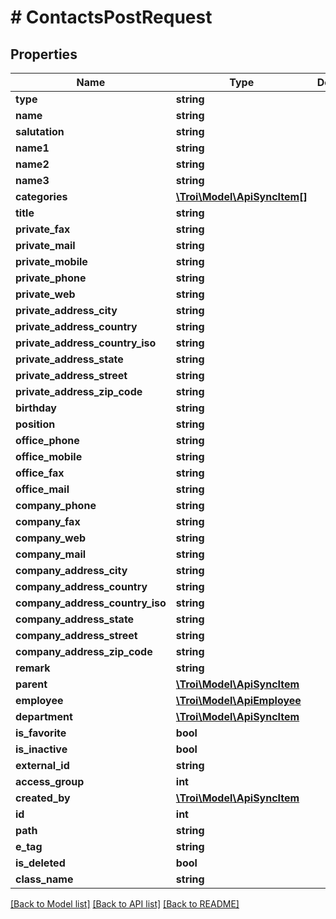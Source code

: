 # # ContactsPostRequest

## Properties

Name | Type | Description | Notes
------------ | ------------- | ------------- | -------------
**type** | **string** |  |
**name** | **string** |  | [optional]
**salutation** | **string** |  | [optional]
**name1** | **string** |  |
**name2** | **string** |  | [optional]
**name3** | **string** |  | [optional]
**categories** | [**\Troi\Model\ApiSyncItem[]**](ApiSyncItem.md) |  | [optional]
**title** | **string** |  | [optional]
**private_fax** | **string** |  | [optional]
**private_mail** | **string** |  | [optional]
**private_mobile** | **string** |  | [optional]
**private_phone** | **string** |  | [optional]
**private_web** | **string** |  | [optional]
**private_address_city** | **string** |  | [optional]
**private_address_country** | **string** |  | [optional]
**private_address_country_iso** | **string** |  | [optional]
**private_address_state** | **string** |  | [optional]
**private_address_street** | **string** |  | [optional]
**private_address_zip_code** | **string** |  | [optional]
**birthday** | **string** |  | [optional]
**position** | **string** |  | [optional]
**office_phone** | **string** |  | [optional]
**office_mobile** | **string** |  | [optional]
**office_fax** | **string** |  | [optional]
**office_mail** | **string** |  | [optional]
**company_phone** | **string** |  | [optional]
**company_fax** | **string** |  | [optional]
**company_web** | **string** |  | [optional]
**company_mail** | **string** |  | [optional]
**company_address_city** | **string** |  | [optional]
**company_address_country** | **string** |  | [optional]
**company_address_country_iso** | **string** |  | [optional]
**company_address_state** | **string** |  | [optional]
**company_address_street** | **string** |  | [optional]
**company_address_zip_code** | **string** |  | [optional]
**remark** | **string** |  | [optional]
**parent** | [**\Troi\Model\ApiSyncItem**](ApiSyncItem.md) |  | [optional]
**employee** | [**\Troi\Model\ApiEmployee**](ApiEmployee.md) |  | [optional]
**department** | [**\Troi\Model\ApiSyncItem**](ApiSyncItem.md) |  | [optional]
**is_favorite** | **bool** |  | [optional]
**is_inactive** | **bool** |  | [optional]
**external_id** | **string** |  | [optional]
**access_group** | **int** |  | [optional]
**created_by** | [**\Troi\Model\ApiSyncItem**](ApiSyncItem.md) |  | [optional]
**id** | **int** |  | [optional]
**path** | **string** |  | [optional]
**e_tag** | **string** |  | [optional]
**is_deleted** | **bool** |  | [optional]
**class_name** | **string** |  | [optional]

[[Back to Model list]](../../README.md#models) [[Back to API list]](../../README.md#endpoints) [[Back to README]](../../README.md)
